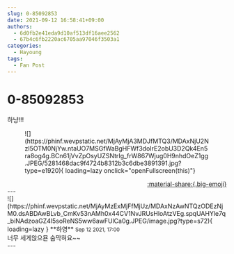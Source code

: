 ```yaml
---
slug: 0-85092853
date: 2021-09-12 16:58:41+09:00
authors:
  - 6d0fb2e41eda9d10af513df16aee2562
  - 67b4c6fb2220ac6705aa97046f3503a1
categories:
  - Hayoung
tags:
  - Fan Post
---
```


# 0-85092853

<div class="post-container" markdown="1">
<div class="content-container md-sidebar__scrollwrap" markdown="1">

하냥!!!
<figure markdown="1">
![](https://phinf.wevpstatic.net/MjAyMjA3MDJfMTQ3/MDAxNjU2NzI5OTM0NjYw.ntaUO7MSGfWaBgHFWf3doIrE2obU3D2Qk4En5ra8og4g.BCn61jVvZpOsyUZSNtrIg_frW867Wjug0H9nhdOeZ1gg.JPEG/5281468dac9f4724b8312b3c6dbe3891391.jpg?type=e1920){ loading=lazy onclick="openFullscreen(this)"}
</figure>


</div>
</div>

<div style="text-align: right;" markdown="1">
<a href="https://weverse.io/fromis9/fanpost/0-85092853" style="text-align: right;">:material-share:{.big-emoji}</a>
</div>
---

<div class="comments-container md-sidebar__scrollwrap" markdown="1">
<div class="comment" markdown="1">
<div class='id-container' markdown="1">
![](https://phinf.wevpstatic.net/MjAyMzExMjFfMjUz/MDAxNzAwNTQzODEzNjM0.dsABDAwBLvb_CmKv53nAMh0x44CV1NvJRUsHloAtzVEg.spqUAHYle7q_biNAdzoaGZ4l5soReNS5ww6awFUlCa0g.JPEG/image.jpg?type=s72){ loading=lazy }
**<span class="artist">하영</span>** <small>Sep 12 2021, 17:00</small><br>
</div>
<div class='comment-body' markdown="1">
너무 세게앉으묜 숨막혀요~~
</div>
</div>
</div>
---

